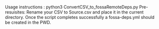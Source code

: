Usage instructions : python3 ConvertCSV_to_fossaRemoteDeps.py
Pre-resuisites: Rename your CSV to Source.csv and place it in the current directory.
Once the script completes successfully a fossa-deps.yml should be created in the PWD.

